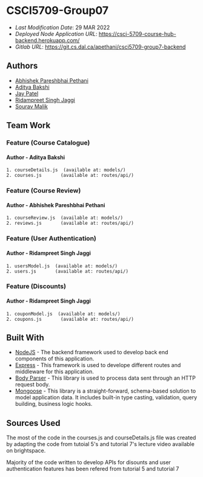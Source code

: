 # CSCI5709-Group07

* *Last Modification Date*: 29 MAR 2022
* *Deployed Node Application URL*: <https://csci-5709-course-hub-backend.herokuapp.com/>
* *Gitlab URL*: <https://git.cs.dal.ca/apethani/csci5709-group7-backend>

## Authors

* [Abhishek Pareshbhai Pethani](ab823206@dal.ca)
* [Aditya Bakshi](aditya.bakshi@dal.ca)
* [Jay Patel](jy439129@dal.ca)
* [Ridampreet Singh Jaggi](rd285404@dal.ca)
* [Sourav Malik](sr343164@dal.ca)


## Team Work

### Feature (Course Catalogue)
#### Author - Aditya Bakshi
```
1. courseDetails.js  (available at: models/)
2. courses.js       (available at: routes/api/)
```


### Feature (Course Review)
#### Author - Abhishek Pareshbhai Pethani
```
1. courseReview.js  (available at: models/)
2. reviews.js       (available at: routes/api/)
```

### Feature (User Authentication)
#### Author - Ridampreet Singh Jaggi
```
1. usersModel.js  (available at: models/)
2. users.js       (available at: routes/api/)
```
### Feature (Discounts)
#### Author - Ridampreet Singh Jaggi
```
1. couponModel.js  (available at: models/)
2. coupons.js       (available at: routes/api/)
```

## Built With

- [NodeJS](https://nodejs.org/en/docs/) - The backend framework used to develop back end components of this application.
- [Express](https://expressjs.com/en/starter/installing.html) - This framework is used to develope different routes and middleware for this application.
- [Body Parser](http://expressjs.com/en/resources/middleware/body-parser.html) - This library is used to process data sent through an HTTP request body.
- [Mongoose](https://mongoosejs.com/) - This library is a straight-forward, schema-based solution to model application data. It includes built-in type casting, validation, query building, business logic hooks.

## Sources Used

The most of the code in the courses.js and courseDetails.js file was created by adapting the code from tutoial 5's and tutorial 7's lecture video available on brightspace.

Majority of the code written to develop APIs for disounts and user authentication features has been refered from tutorial 5 and tutorial 7
